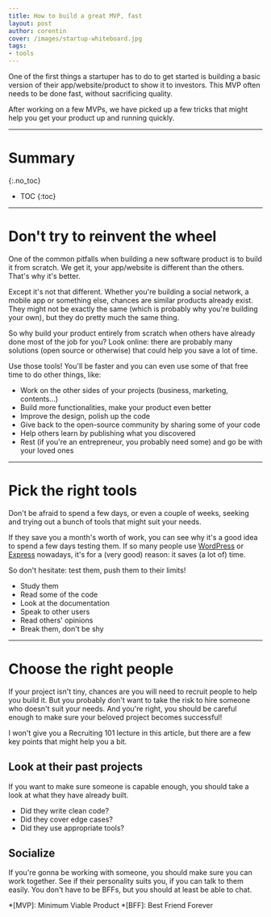 ```yaml
---
title: How to build a great MVP, fast
layout: post
author: corentin
cover: /images/startup-whiteboard.jpg
tags:
- tools
---
```


One of the first things a startuper has to do to get started is building a basic version of their app/website/product to show it to investors. This MVP often needs to be done fast, without sacrificing quality.

After working on a few MVPs, we have picked up a few tricks that might help you get your product up and running quickly.

---

# Summary
{:.no_toc}

* TOC
{:toc}

---

# Don't try to reinvent the wheel

One of the common pitfalls when building a new software product is to build it from scratch. We get it, your app/website is different than the others. That's why it's better.

Except it's not that different. Whether you're building a social network, a mobile app or something else, chances are similar products already exist. They might not be exactly the same (which is probably why you're building your own), but they do pretty much the same thing.

So why build your product entirely from scratch when others have already done most of the job for you? Look online: there are probably many solutions (open source or otherwise) that could help you save a lot of time.

Use those tools! You'll be faster and you can even use some of that free time to do other things, like:

* Work on the other sides of your projects (business, marketing, contents…)
* Build more functionalities, make your product even better
* Improve the design, polish up the code
* Give back to the open-source community by sharing some of your code
* Help others learn by publishing what you discovered
* Rest (if you're an entrepreneur, you probably need some) and go be with your loved ones

---

# Pick the right tools

Don't be afraid to spend a few days, or even a couple of weeks, seeking and trying out a bunch of tools that might suit your needs.

If they save you a month's worth of work, you can see why it's a good idea to spend a few days testing them. If so many people use [WordPress](https://www.wordpress.org/) or [Express](http://expressjs.com) nowadays, it's for a (very good) reason: it saves (a lot of) time.

So don't hesitate: test them, push them to their limits!

* Study them
* Read some of the code
* Look at the documentation
* Speak to other users
* Read others' opinions
* Break them, don't be shy

---

# Choose the right people

If your project isn't tiny, chances are you will need to recruit people to help you build it. But you probably don't want to take the risk to hire someone who doesn't suit your needs. And you're right, you should be careful enough to make sure your beloved project becomes successful!

I won't give you a Recruiting 101 lecture in this article, but there are a few key points that might help you a bit.

## Look at their past projects

If you want to make sure someone is capable enough, you should take a look at what they have already built.

* Did they write clean code?
* Did they cover edge cases?
* Did they use appropriate tools?

## Socialize

If you're gonna be working with someone, you should make sure you can work together. See if their personality suits you, if you can talk to them easily. You don't have to be BFFs, but you should at least be able to chat.

*[MVP]: Minimum Viable Product
*[BFF]: Best Friend Forever
